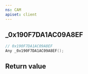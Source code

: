 ```yaml
---
ns: CAM
apiset: client
---
```

## _0x190F7DA1AC09A8EF

```c
// 0x190F7DA1AC09A8EF
Any _0x190F7DA1AC09A8EF();
```



## Return value